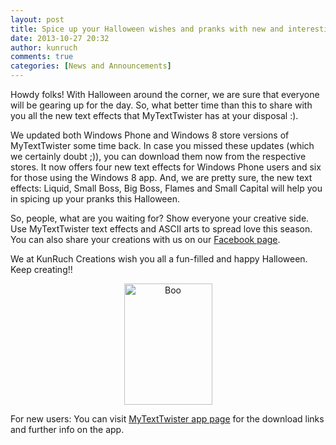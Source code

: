 ```yaml
---
layout: post
title: Spice up your Halloween wishes and pranks with new and interesting text effects of MyTextTwister
date: 2013-10-27 20:32
author: kunruch
comments: true
categories: [News and Announcements]
---
```

Howdy folks! With Halloween around the corner, we are sure that everyone will be gearing up for the day. So, what better time than this to share with you all the new text effects that MyTextTwister has at your disposal :).

We updated both Windows Phone and Windows 8 store versions of MyTextTwister some time back. In case you missed these updates (which we certainly doubt ;)), you can download them now from the respective stores. It now offers four new text effects for Windows Phone users and six for those using the Windows 8 app. And, we are pretty sure, the new text effects: Liquid, Small Boss, Big Boss, Flames and Small Capital will help you in spicing up your pranks this Halloween.

So, people, what are you waiting for? Show everyone your creative side. Use MyTextTwister text effects and ASCII arts to spread love this season. You can also share your creations with us on our <a href="http://www.facebook.com/kunruchcreations" target="_blank">Facebook page</a>.

We at KunRuch Creations wish you all a fun-filled and happy Halloween. Keep creating!!

<p style="text-align: center;"><a href="https://kunruchcreations.com/wp-content/uploads/2013/10/Boo.png"><img class="aligncenter size-full wp-image-1423" alt="Boo" src="https://kunruchcreations.com/wp-content/uploads/2013/10/Boo.png" width="141" height="194" /></a></p>

<p style="text-align: left;">For new users: You can visit <a href="https://kunruchcreations.com/mytexttwister/
">MyTextTwister app page</a> for the download links and further info on the app.</p>
